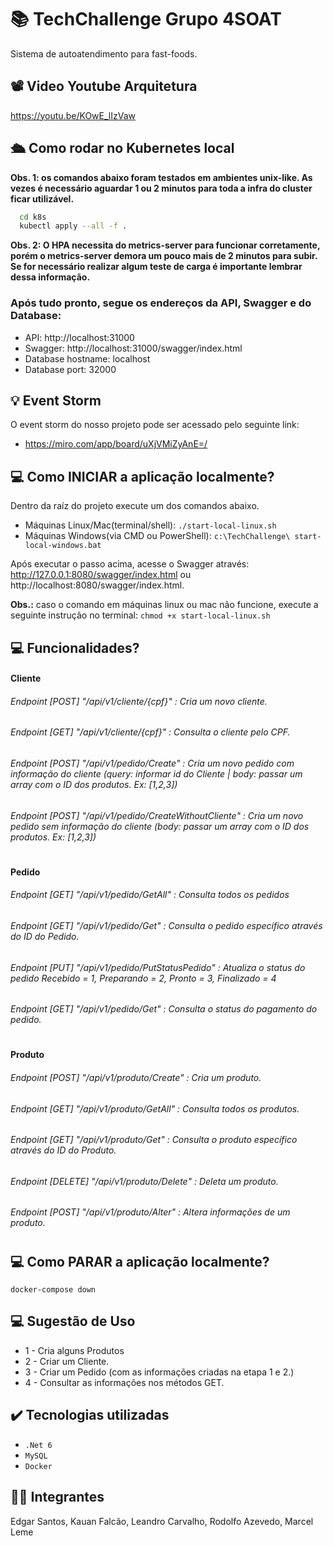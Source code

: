 # 📚 TechChallenge Grupo 4SOAT

Sistema de autoatendimento para fast-foods.

## 📽️ Video Youtube Arquitetura

https://youtu.be/KOwE_lIzVaw

## 🛳️ Como rodar no Kubernetes local

**Obs. 1: os comandos abaixo foram testados em ambientes unix-like. As vezes é necessário aguardar 1 ou 2 minutos para toda a infra do cluster ficar utilizável.**

```bash
  cd k8s
  kubectl apply --all -f .
```

**Obs. 2: O HPA necessita do metrics-server para funcionar corretamente, porém o metrics-server demora um pouco mais de 2 minutos para subir. Se for necessário realizar algum teste de carga é importante lembrar dessa informação.**

### Após tudo pronto, segue os endereços da API, Swagger e do Database:

- API: http://localhost:31000
- Swagger: http://localhost:31000/swagger/index.html
- Database hostname: localhost
- Database port: 32000

## 💡 Event Storm

O event storm do nosso projeto pode ser acessado pelo seguinte link:
- https://miro.com/app/board/uXjVMiZyAnE=/

## 💻 Como INICIAR a aplicação localmente?

Dentro da raíz do projeto execute um dos comandos abaixo.

- Máquinas Linux/Mac(terminal/shell): `./start-local-linux.sh`
- Máquinas Windows(via CMD ou PowerShell): `c:\TechChallenge\ start-local-windows.bat`

Após executar o passo acima, acesse o Swagger através: http://127.0.0.1:8080/swagger/index.html ou http://localhost:8080/swagger/index.html.

**Obs.:** caso o comando em máquinas linux ou mac não funcione, execute a seguinte instrução no terminal: `chmod +x start-local-linux.sh`

## 💻 Funcionalidades?
#### Cliente
###### Endpoint [POST] "/api/v1/cliente/{cpf}" : Cria um novo cliente.
###### Endpoint [GET] "/api/v1/cliente/{cpf}" : Consulta o cliente pelo CPF.
###### Endpoint [POST] "/api/v1/pedido/Create" : Cria um novo pedido com informação do cliente (query: informar id do Cliente | body: passar um array com o ID dos produtos. Ex: [1,2,3])
###### Endpoint [POST] "/api/v1/pedido/CreateWithoutCliente" : Cria um novo pedido sem informação do cliente (body: passar um array com o ID dos produtos. Ex: [1,2,3])
#
#### Pedido
###### Endpoint [GET] "/api/v1/pedido/GetAll" : Consulta todos os pedidos
###### Endpoint [GET] "/api/v1/pedido/Get" : Consulta o pedido específico através do ID do Pedido. 
###### Endpoint [PUT] "/api/v1/pedido/PutStatusPedido" : Atualiza o status do pedido Recebido = 1, Preparando = 2, Pronto = 3, Finalizado = 4
###### Endpoint [GET] "/api/v1/pedido/Get" : Consulta o status do pagamento do pedido. 
#
#
#### Produto
###### Endpoint [POST] "/api/v1/produto/Create" : Cria um produto.
###### Endpoint [GET] "/api/v1/produto/GetAll" : Consulta todos os produtos.
###### Endpoint [GET] "/api/v1/produto/Get" : Consulta o produto específico através do ID do Produto.
###### Endpoint [DELETE] "/api/v1/produto/Delete" : Deleta um produto.
###### Endpoint [POST] "/api/v1/produto/Alter" : Altera informações de um produto.

#
## 💻 Como PARAR a aplicação localmente?

`docker-compose down`

## 💻 Sugestão de Uso

- 1 - Cria alguns Produtos
- 2 - Criar um Cliente.
- 3 - Criar um Pedido (com as informações criadas na etapa 1 e 2.)
- 4 - Consultar as informações nos métodos GET.

## ✔️ Tecnologias utilizadas

- ``.Net 6``
- ``MySQL``
- ``Docker``

## 👨‍💻 Integrantes
Edgar Santos,
Kauan Falcão,
Leandro Carvalho,
Rodolfo Azevedo,
Marcel Leme
